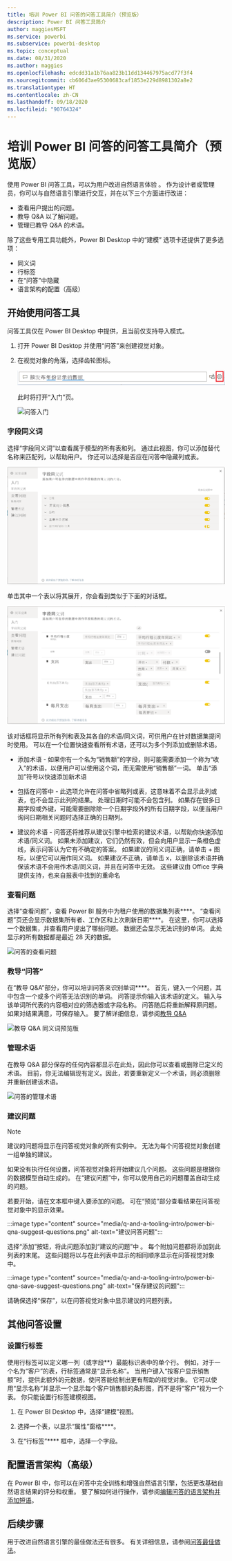 ```yaml
---
title: 培训 Power BI 问答的问答工具简介（预览版）
description: Power BI 问答工具简介
author: maggiesMSFT
ms.service: powerbi
ms.subservice: powerbi-desktop
ms.topic: conceptual
ms.date: 08/31/2020
ms.author: maggies
ms.openlocfilehash: edcdd31a1b76aa823b11dd134467975acd77f3f4
ms.sourcegitcommit: cb606d3ae95300683caf1853e229d8981302a8e2
ms.translationtype: HT
ms.contentlocale: zh-CN
ms.lasthandoff: 09/18/2020
ms.locfileid: "90764324"
---
```

# <a name="intro-to-qa-tooling-to-train-power-bi-qa-preview"></a>培训 Power BI 问答的问答工具简介（预览版）

使用 Power BI 问答工具，可以为用户改进自然语言体验  。 作为设计者或管理员，你可以与自然语言引擎进行交互，并在以下三个方面进行改进： 

- 查看用户提出的问题。
- 教导 Q&A 以了解问题。
- 管理已教导 Q&A 的术语。

除了这些专用工具功能外，Power BI Desktop 中的“建模”  选项卡还提供了更多选项：  

- 同义词
- 行标签
- 在“问答”中隐藏
- 语言架构的配置（高级）

## <a name="get-started-with-qa-tooling"></a>开始使用问答工具

问答工具仅在 Power BI Desktop 中提供，且当前仅支持导入模式。

1. 打开 Power BI Desktop 并使用“问答”来创建视觉对象。 
2. 在视觉对象的角落，选择齿轮图标。 

    ![问答视觉对象齿轮](media/q-and-a-tooling-intro/qna-visual-gear.png)

    此时将打开“入门”页。  

    ![问答入门](media/q-and-a-tooling-intro/qna-tooling-dialog.png)

### <a name="field-synonyms"></a>字段同义词

选择“字段同义词”以查看属于模型的所有表和列。 通过此视图，你可以添加替代名称来匹配列，以帮助用户。 你还可以选择是否应在问答中隐藏列或表。

![问答字段同义词主页](media/q-and-a-tooling-intro/qna-tooling-field-synonyms-home.png)

单击其中一个表以将其展开，你会看到类似于下面的对话框。

![展开的问答字段同义词](media/q-and-a-tooling-intro/qna-tooling-field-synonyms-expanded.png)

该对话框将显示所有列和表及其各自的术语/同义词，可供用户在针对数据集提问时使用。 可以在一个位置快速查看所有术语，还可以为多个列添加或删除术语。 

- 添加术语 - 如果你有一个名为“销售额”的字段，则可能需要添加一个称为“收入”的术语，以便用户可以使用这个词，而无需使用“销售额”一词。 单击“添加”符号以快速添加新术语

- 包括在问答中 - 此选项允许在问答中省略列或表，这意味着不会显示此列或表，也不会显示此列的结果。 处理日期时可能不会包含列。 如果存在很多日期字段或外键，可能需要删除除一个日期字段外的所有日期字段，以便当用户询问日期相关问题时选择正确的日期列。

- 建议的术语 - 问答还将推荐从建议引擎中检索的建议术语，以帮助你快速添加术语/同义词。 如果未添加建议，它们仍然有效，但会向用户显示一条橙色虚线，表示问答认为它有不确定的答案。 如果建议的同义词正确，请单击 + 图标，以便它可以用作同义词。 如果建议不正确，请单击 x，以删除该术语并确保该术语不会用作术语/同义词，并且在问答中无效。 这些建议由 Office 字典提供支持，也来自报表中找到的重命名

### <a name="review-questions"></a>查看问题

选择“查看问题”，查看 Power BI 服务中为租户使用的数据集列表****。 “查看问题”页还会显示数据集所有者、工作区和上次刷新日期****。 在这里，你可以选择一个数据集，并查看用户提出了哪些问题。 数据还会显示无法识别的单词。 此处显示的所有数据都是最近 28 天的数据。

![问答的查看问题](media/q-and-a-tooling-intro/qna-tooling-review-questions.png)

### <a name="teach-qa"></a>教导“问答”

在“教导 Q&A”部分，你可以培训问答来识别单词****。 首先，键入一个问题，其中包含一个或多个问答无法识别的单词。 问答提示你输入该术语的定义。 输入与该单词所代表的内容相对应的筛选器或字段名称。 问答随后将重新解释原问题。 如果对结果满意，可保存输入。 要了解详细信息，请参阅[教导 Q&A](q-and-a-tooling-teach-q-and-a.md)

![教导 Q&A 同义词预览版](media/q-and-a-tooling-intro/qna-tooling-teach-fixpreview.png)

### <a name="manage-terms"></a>管理术语

在教导 Q&A 部分保存的任何内容都显示在此处，因此你可以查看或删除已定义的术语。 目前，你无法编辑现有定义。因此，若要重新定义一个术语，则必须删除并重新创建该术语。

![问答的管理术语](media/q-and-a-tooling-intro/qna-manage-terms.png)

### <a name="suggest-questions"></a>建议问题

> [!NOTE]
> 建议的问题将显示在问答视觉对象的所有实例中。 无法为每个问答视觉对象创建一组单独的建议。
> 
> 

如果没有执行任何设置，问答视觉对象将开始建议几个问题。 这些问题是根据你的数据模型自动生成的。 在“建议问题”中，你可以使用自己的问题覆盖自动生成的问题。

若要开始，请在文本框中键入要添加的问题。 可在“预览”部分查看结果在问答视觉对象中的显示效果。 

:::image type="content" source="media/q-and-a-tooling-intro/power-bi-qna-suggest-questions.png" alt-text="建议问答问题":::
 
选择“添加”按钮，将此问题添加到“建议的问题”中 。 每个附加问题都将添加到此列表的末尾。 这些问题将以与在此列表中显示的相同顺序显示在问答视觉对象中。 

:::image type="content" source="media/q-and-a-tooling-intro/power-bi-qna-save-suggest-questions.png" alt-text="保存建议的问题":::
 
请确保选择“保存”，以在问答视觉对象中显示建议的问题列表。 

## <a name="other-qa-settings"></a>其他问答设置

### <a name="set-a-row-label"></a>设置行标签

使用行标签可以定义哪一列（或字段**）最能标识表中的单个行。 例如，对于一个名为“客户”的表，行标签通常是“显示名称”。 当用户键入“按客户显示销售额”时，提供此额外的元数据，使问答能绘制出更有帮助的视觉对象。 它可以使用“显示名称”并显示一个显示每个客户销售额的条形图，而不是将“客户”视为一个表。 你只能设置行标签建模视图。 

1. 在 Power BI Desktop 中，选择“建模”视图。

2. 选择一个表，以显示“属性”窗格****。

3. 在“行标签”**** 框中，选择一个字段。

## <a name="configure-the-linguistic-schema-advanced"></a>配置语言架构（高级）

在 Power BI 中，你可以在问答中完全训练和增强自然语言引擎，包括更改基础自然语言结果的评分和权重。 要了解如何进行操作，请参阅[编辑问答的语言架构并添加短语](q-and-a-tooling-advanced.md)。

## <a name="next-steps"></a>后续步骤

用于改进自然语言引擎的最佳做法还有很多。 有关详细信息，请参阅[问答最佳做法](q-and-a-best-practices.md)。
